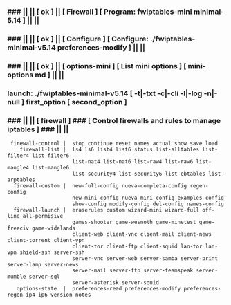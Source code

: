 ### ### || || [ ok ] || [ Firewall ] [ Program: fwiptables-mini minimal-5.14 ] || ||
### ### || || [ ok ] || [ Configure ] [ Configure: ./fwiptables-minimal-v5.14 preferences-modify ] || ||
### ### || || [ ok ] || [ options-mini ] [ List mini options ] [ mini-options md ] || ||
###  launch: ./fwiptables-minimal-v5.14 [ -t|-txt -c|-cli -l|-log -n|-null ] first_option [ second_option ]           
### ### || || [ firewall ]  ### [  Control firewalls and rules to manage iptables ] ### || ||               
     firewall-control |  stop continue reset names actual show save load                              
        firewall-list |  ls4 ls6 list4 list6 status list-alltables list-filter4 list-filter6          
                         list-nat4 list-nat6 list-raw4 list-raw6 list-mangle4 list-mangle6            
                         list-security4 list-security6 list-ebtables list-arptables                   
      firewall-custom |  new-full-config nueva-completa-config regen-config                           
                         new-mini-config nueva-mini-config examples-config                            
                         show-config modify-config del-config names-config                            
      firewall-launch |  eraserules custom wizard-mini wizard-full off-line all-permisive             
                         games-shooter game-wesnoth game-minetest game-freeciv game-widelands         
                         client-web client-vnc client-mail client-news client-torrent client-vpn      
                         client-tor client-ftp client-squid lan-tor lan-vpn shield-ssh server-ssh     
                         server-vnc server-web server-samba server-print server-lamp server-news      
                         server-mail server-ftp server-teamspeak server-mumble server-sql             
                         server-asterisk server-squid                                                 
       options-state  |  preferences-read preferences-modify preferences-regen ip4 ip6 version notes  

